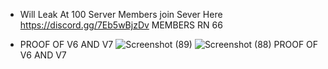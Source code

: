 - Will Leak At 100 Server Members join Sever Here https://discord.gg/7Eb5wBjzDv MEMBERS RN 66

- PROOF OF V6 AND V7
![Screenshot (89)](https://github.com/YoBoyPsycho/TabMax-V6-And-V7-Leak/assets/134470241/fd272d28-e4a7-4d16-a8eb-de23c6397f24)
![Screenshot (88)](https://github.com/YoBoyPsycho/TabMax-V6-And-V7-Leak/assets/134470241/0f03ceaf-67b5-40a0-af94-bd3f84d5025c)
PROOF OF V6 AND V7
